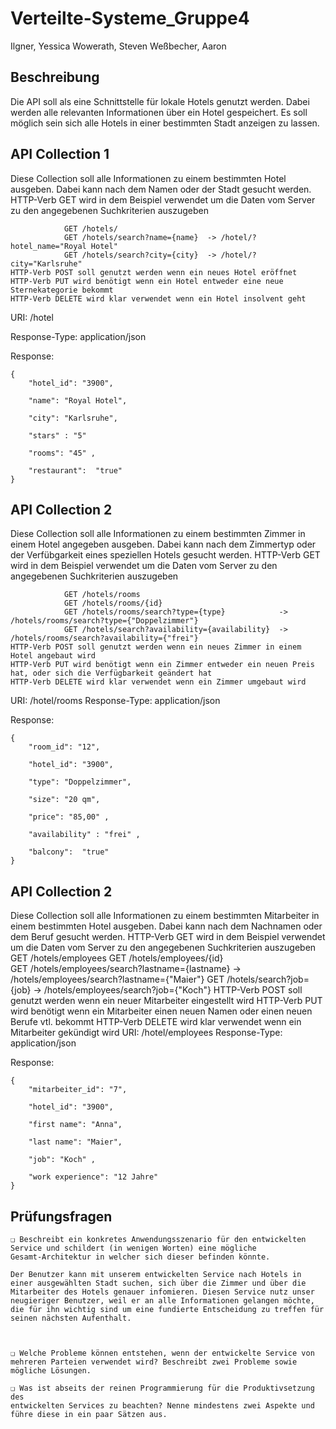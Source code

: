 # Verteilte-Systeme_Gruppe4

Ilgner, Yessica
Wowerath, Steven
Weßbecher, Aaron

## Beschreibung

Die API soll als eine Schnittstelle für lokale Hotels genutzt werden. Dabei werden alle relevanten Informationen über ein Hotel gespeichert. 
Es soll möglich sein sich alle Hotels in einer bestimmten Stadt anzeigen zu lassen. 


## API Collection 1
Diese Collection soll alle Informationen zu einem bestimmten Hotel ausgeben. Dabei kann nach dem Namen oder der Stadt gesucht werden.
HTTP-Verb GET wird in dem Beispiel verwendet um die Daten vom Server zu den angegebenen Suchkriterien auszugeben 
``` 
            GET /hotels/
            GET /hotels/search?name={name}  -> /hotel/?hotel_name="Royal Hotel"
            GET /hotels/search?city={city}  -> /hotel/?city="Karlsruhe"
HTTP-Verb POST soll genutzt werden wenn ein neues Hotel eröffnet 
HTTP-Verb PUT wird benötigt wenn ein Hotel entweder eine neue Sternekategorie bekommt
HTTP-Verb DELETE wird klar verwendet wenn ein Hotel insolvent geht
``` 

URI:
		/hotel	

Response-Type: 	application/json

Response:

```  
{
    "hotel_id": "3900",
    
    "name": "Royal Hotel",
    
    "city": "Karlsruhe",

    "stars" : "5"
    
    "rooms": "45" ,
    
    "restaurant":  "true"
}
``` 

## API Collection 2
Diese Collection soll alle Informationen zu einem bestimmten Zimmer in einem Hotel angegeben ausgeben. Dabei kann nach dem Zimmertyp oder der Verfübgarkeit eines speziellen Hotels gesucht werden.
HTTP-Verb GET wird in dem Beispiel verwendet um die Daten vom Server zu den angegebenen Suchkriterien auszugeben
``` 
            GET /hotels/rooms
            GET /hotels/rooms/{id}                   
            GET /hotels/rooms/search?type={type}            -> /hotels/rooms/search?type={"Doppelzimmer"}
            GET /hotels/search?availability={availability}  -> /hotels/rooms/search?availability={"frei"}
HTTP-Verb POST soll genutzt werden wenn ein neues Zimmer in einem Hotel angebaut wird 
HTTP-Verb PUT wird benötigt wenn ein Zimmer entweder ein neuen Preis hat, oder sich die Verfügbarkeit geändert hat 
HTTP-Verb DELETE wird klar verwendet wenn ein Zimmer umgebaut wird
``` 

URI:
		/hotel/rooms
Response-Type: 	application/json

Response:

```  
{
    "room_id": "12",

    "hotel_id": "3900",
    
    "type": "Doppelzimmer",
    
    "size": "20 qm",
    
    "price": "85,00" ,

    "availability" : "frei" ,

    "balcony":  "true" 
}
```  

## API Collection 2
Diese Collection soll alle Informationen zu einem bestimmten Mitarbeiter in einem bestimmten Hotel ausgeben. Dabei kann nach dem Nachnamen oder dem Beruf gesucht werden.
HTTP-Verb GET wird in dem Beispiel verwendet um die Daten vom Server zu den angegebenen Suchkriterien auszugeben 
            GET /hotels/employees
            GET /hotels/employees/{id}                   
            GET /hotels/employees/search?lastname={lastname}            -> /hotels/employees/search?lastname={"Maier"}
            GET /hotels/search?job={job}                                -> /hotels/employees/search?job={"Koch"}
HTTP-Verb POST soll genutzt werden wenn ein neuer Mitarbeiter eingestellt wird 
HTTP-Verb PUT wird benötigt wenn ein Mitarbeiter einen neuen Namen oder einen neuen Berufe vtl. bekommt
HTTP-Verb DELETE wird klar verwendet wenn ein Mitarbeiter gekündigt wird
URI:
		/hotel/employees
Response-Type: 	application/json

Response:

```  
{
    "mitarbeiter_id": "7",

    "hotel_id": "3900",
    
    "first name": "Anna",
    
    "last name": "Maier",
    
    "job": "Koch" ,

    "work experience": "12 Jahre"   
}
```    

## Prüfungsfragen
``` 
❏ Beschreibt ein konkretes Anwendungsszenario für den entwickelten
Service und schildert (in wenigen Worten) eine mögliche
Gesamt-Architektur in welcher sich dieser befinden könnte.

Der Benutzer kann mit unserem entwickelten Service nach Hotels in einer ausgewählten Stadt suchen, sich über die Zimmer und über die Mitarbeiter des Hotels genauer infomieren. Diesen Service nutz unser neugieriger Benutzer, weil er an alle Informationen gelangen möchte, die für ihn wichtig sind um eine fundierte Entscheidung zu treffen für seinen nächsten Aufenthalt.



❏ Welche Probleme können entstehen, wenn der entwickelte Service von
mehreren Parteien verwendet wird? Beschreibt zwei Probleme sowie
mögliche Lösungen.
``` 
```
❏ Was ist abseits der reinen Programmierung für die Produktivsetzung des
entwickelten Services zu beachten? Nenne mindestens zwei Aspekte und
führe diese in ein paar Sätzen aus.
```
